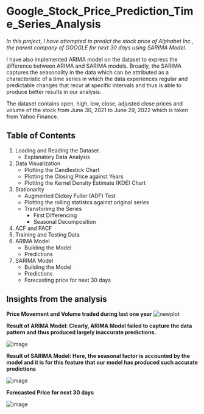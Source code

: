# Google_Stock_Price_Prediction_Time_Series_Analysis
*In this project, I have attempted to predict the stock price of Alphabet Inc., the parent company of GOOGLE for next 30 days using SARIMA Model.*

I have also implemented ARIMA model on the dataset to express the difference between ARIMA and SARIMA models. Broadly, the SARIMA captures the seasonality in the data which can be attributed as a characteristic of a time series in which the data experiences regular and predictable changes that recur at specific intervals and thus is able to produce better results in our analysis.

The dataset contains open, high, low, close, adjusted close prices and volume of the stock from June 30, 2021 to June 29, 2022 which is taken from Yahoo Finance.
## Table of Contents
1. Loading and Reading the Dataset
   * Explanatory Data Analysis
2. Data Visualization 
   * Plotting the Candlestick Chart
   * Plotting the Closing Price against Years
   * Plotting the Kernel Density Estimate (KDE) Chart
3. Stationarity
   * Augmented Dickey Fuller (ADF) Test
   * Plotting the rolling statistcs against original series
   * Transforimg the Series
     * First Differencing
     * Seasonal Decomposition
4. ACF and PACF
5. Training and Testing Data
6. ARIMA Model
   * Building the Model
   * Predictions
7. SARIMA Model
   * Building the Model
   * Predictions
   * Forecasting price for next 30 days
   
## Insights from the analysis

**Price Movement and Volume traded during last one year**
![newplot](https://user-images.githubusercontent.com/99166745/177274597-104d679a-5d7e-44ca-810c-670c5368fa66.png)

**Result of ARIMA Model: Clearly, ARIMA Model failed to capture the data pattern and thus produced largely inaccurate predictions.**

![image](https://user-images.githubusercontent.com/99166745/177276937-fb6adb67-6ec1-4697-a50e-e2b880c72294.png)

**Result of SARIMA Model: Here, the seasonal factor is accounted by the model and it is for this feature that our model has produced such accurate predictions**

![image](https://user-images.githubusercontent.com/99166745/177277124-b1e7d3e0-b6c2-4767-9a64-b6de9411d1a6.png)

**Forecasted Price for next 30 days**

![image](https://user-images.githubusercontent.com/99166745/177277451-2af6db9c-8309-4eb2-8d48-a20ba2d9bc28.png)



